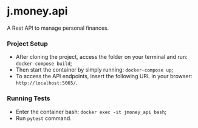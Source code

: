 # j.money.api
A Rest API to manage personal finances.

### Project Setup
- After cloning the project, access the folder on your terminal and run: `docker-compose build`;
- Then start the container by simply running: `docker-compose up`;
- To access the API endpoints, insert the following URL in your browser: `http://localhost:5065/`.

### Running Tests
- Enter the container bash: `docker exec -it jmoney_api bash`;
- Run `pytest` command.
